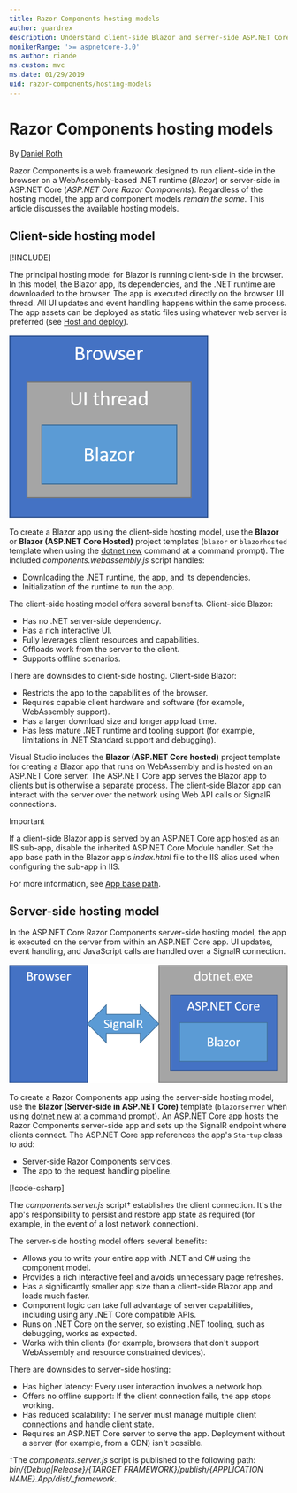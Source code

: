 ```yaml
---
title: Razor Components hosting models
author: guardrex
description: Understand client-side Blazor and server-side ASP.NET Core Razor Components hosting models.
monikerRange: '>= aspnetcore-3.0'
ms.author: riande
ms.custom: mvc
ms.date: 01/29/2019
uid: razor-components/hosting-models
---
```

# Razor Components hosting models

By [Daniel Roth](https://github.com/danroth27)

Razor Components is a web framework designed to run client-side in the browser on a WebAssembly-based .NET runtime (*Blazor*) or server-side in ASP.NET Core (*ASP.NET Core Razor Components*). Regardless of the hosting model, the app and component models *remain the same*. This article discusses the available hosting models.

## Client-side hosting model

[!INCLUDE[](~/includes/razor-components-preview-notice.md)]

The principal hosting model for Blazor is running client-side in the browser. In this model, the Blazor app, its dependencies, and the .NET runtime are downloaded to the browser. The app is executed directly on the browser UI thread. All UI updates and event handling happens within the same process. The app assets can be deployed as static files using whatever web server is preferred (see [Host and deploy](xref:host-and-deploy/razor-components/index)).

![Blazor client-side: The Blazor app runs on a UI thread inside the browser.](hosting-models/_static/client-side.png)

To create a Blazor app using the client-side hosting model, use the **Blazor** or **Blazor (ASP.NET Core Hosted)** project templates (`blazor` or `blazorhosted` template when using the [dotnet new](/dotnet/core/tools/dotnet-new) command at a command prompt). The included *components.webassembly.js* script handles:

* Downloading the .NET runtime, the app, and its dependencies.
* Initialization of the runtime to run the app.

The client-side hosting model offers several benefits. Client-side Blazor:

* Has no .NET server-side dependency.
* Has a rich interactive UI.
* Fully leverages client resources and capabilities.
* Offloads work from the server to the client.
* Supports offline scenarios.

There are downsides to client-side hosting. Client-side Blazor:

* Restricts the app to the capabilities of the browser.
* Requires capable client hardware and software (for example, WebAssembly support).
* Has a larger download size and longer app load time.
* Has less mature .NET runtime and tooling support (for example, limitations in .NET Standard support and debugging).

Visual Studio includes the **Blazor (ASP.NET Core hosted)** project template for creating a Blazor app that runs on WebAssembly and is hosted on an ASP.NET Core server. The ASP.NET Core app serves the Blazor app to clients but is otherwise a separate process. The client-side Blazor app can interact with the server over the network using Web API calls or SignalR connections.

> [!IMPORTANT]
> If a client-side Blazor app is served by an ASP.NET Core app hosted as an IIS sub-app, disable the inherited ASP.NET Core Module handler. Set the app base path in the Blazor app's *index.html* file to the IIS alias used when configuring the sub-app in IIS.
>
> For more information, see [App base path](xref:host-and-deploy/razor-components/index#app-base-path).

## Server-side hosting model

In the ASP.NET Core Razor Components server-side hosting model, the app is executed on the server from within an ASP.NET Core app. UI updates, event handling, and JavaScript calls are handled over a SignalR connection.

![ASP.NET Core Razor Components server-side: The browser interacts with the app (hosted inside of an ASP.NET Core app) on the server over a SignalR connection.](hosting-models/_static/server-side.png)

To create a Razor Components app using the server-side hosting model, use the **Blazor (Server-side in ASP.NET Core)** template (`blazorserver` when using [dotnet new](/dotnet/core/tools/dotnet-new) at a command prompt). An ASP.NET Core app hosts the Razor Components server-side app and sets up the SignalR endpoint where clients connect. The ASP.NET Core app references the app's `Startup` class to add:

* Server-side Razor Components services.
* The app to the request handling pipeline.

[!code-csharp[](hosting-models/samples_snapshot/Startup.cs?highlight=5,27)]

The *components.server.js* script&dagger; establishes the client connection. It's the app's responsibility to persist and restore app state as required (for example, in the event of a lost network connection).

The server-side hosting model offers several benefits:

* Allows you to write your entire app with .NET and C# using the component model.
* Provides a rich interactive feel and avoids unnecessary page refreshes.
* Has a significantly smaller app size than a client-side Blazor app and loads much faster.
* Component logic can take full advantage of server capabilities, including using any .NET Core compatible APIs.
* Runs on .NET Core on the server, so existing .NET tooling, such as debugging, works as expected.
* Works with thin clients (for example, browsers that don't support WebAssembly and resource constrained devices).

There are downsides to server-side hosting:

* Has higher latency: Every user interaction involves a network hop.
* Offers no offline support: If the client connection fails, the app stops working.
* Has reduced scalability: The server must manage multiple client connections and handle client state.
* Requires an ASP.NET Core server to serve the app. Deployment without a server (for example, from a CDN) isn't possible.

&dagger;The *components.server.js* script is published to the following path: *bin/{Debug|Release}/{TARGET FRAMEWORK}/publish/{APPLICATION NAME}.App/dist/_framework*.
